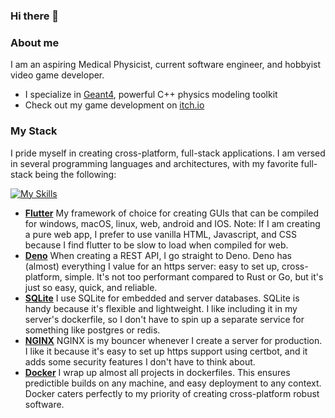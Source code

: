 ### Hi there 👋

### About me

I am an aspiring Medical Physicist, current software engineer, and hobbyist video game developer. 
- I specialize in [Geant4](https://geant4.web.cern.ch/), powerful C++ physics modeling toolkit
- Check out my game development on [itch.io](https://john9francis.itch.io/)

### My Stack
I pride myself in creating cross-platform, full-stack applications. I am versed in several programming languages and architectures, with my favorite full-stack being the following:

[![My Skills](https://skillicons.dev/icons?i=flutter,deno,sqlite,nginx,docker)](https://skillicons.dev)

- **[Flutter](https://flutter.dev)** My framework of choice for creating GUIs that can be compiled for windows, macOS, linux, web, android and IOS. Note: If I am creating a pure web app, I prefer to use vanilla HTML, Javascript, and CSS because I find flutter to be slow to load when compiled for web.
- **[Deno](https://deno.com/)** When creating a REST API, I go straight to Deno. Deno has (almost) everything I value for an https server: easy to set up, cross-platform, simple. It's not too performant compared to Rust or Go, but it's just so easy, quick, and reliable.
- **[SQLite](https://www.sqlite.org/)** I use SQLite for embedded and server databases. SQLite is handy because it's flexible and lightweight. I like including it in my server's dockerfile, so I don't have to spin up a separate service for something like postgres or redis.
- **[NGINX](https://nginx.org/)** NGINX is my bouncer whenever I create a server for production. I like it because it's easy to set up https support using certbot, and it adds some security features I don't have to think about.
- **[Docker](https://www.docker.com/)** I wrap up almost all projects in dockerfiles. This ensures predictible builds on any machine, and easy deployment to any context. Docker caters perfectly to my priority of creating cross-platform robust software.


<!--
**john9francis/john9francis** is a ✨ _special_ ✨ repository because its `README.md` (this file) appears on your GitHub profile.

Here are some ideas to get you started:

- 🔭 I’m currently working on ...
- 🌱 I’m currently learning ...
- 👯 I’m looking to collaborate on ...
- 🤔 I’m looking for help with ...
- 💬 Ask me about ...
- 📫 How to reach me: ...
- 😄 Pronouns: ...
- ⚡ Fun fact: ...
-->
